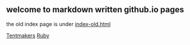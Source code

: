 ## welcome to markdown written github.io pages

the old index page is under [index-old.html](index-old.html)

[Tentmakers](tents.md)
[Ruby](ruby.md)
